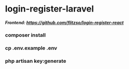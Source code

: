 # login-register-laravel #

##### Frontend:  https://github.com/flitzso/login-register-react

 ### composer install 
### cp .env.example .env 
### php artisan key:generate
